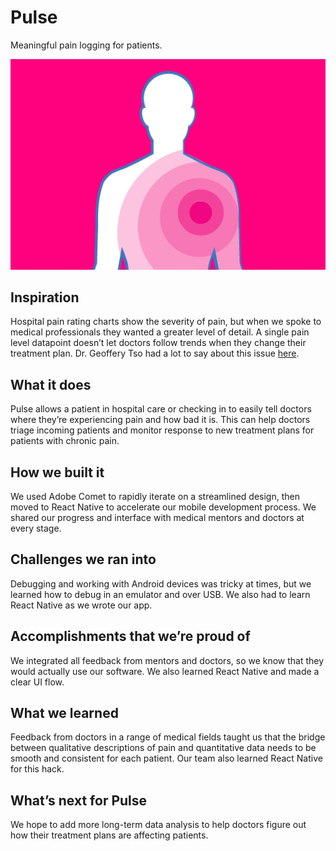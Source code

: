 # Pulse
Meaningful pain logging for patients.

![Logo](./devpost_hero.png)

## Inspiration
Hospital pain rating charts show the severity of pain, but when we spoke to medical professionals they wanted a greater level of detail. A single pain level datapoint doesn’t let doctors follow trends when they change their treatment plan. Dr. Geoffery Tso had a lot to say about this issue [here](https://docs.google.com/document/d/1KyA9MMZDzQbTksFtZWs8jU1701po_RY9P1B-hZrZ4xQ/preview).

## What it does
Pulse allows a patient in hospital care or checking in to easily tell doctors where they’re experiencing pain and how bad it is. This can help doctors triage incoming patients and monitor response to new treatment plans for patients with chronic pain.

## How we built it
We used Adobe Comet to rapidly iterate on a streamlined design, then moved to React Native to accelerate our mobile development process. We shared our progress and interface with medical mentors and doctors at every stage.

## Challenges we ran into
Debugging and working with Android devices was tricky at times, but we learned how to debug in an emulator and over USB. We also had to learn React Native as we wrote our app.

## Accomplishments that we’re proud of
We integrated all feedback from mentors and doctors, so we know that they would actually use our software. We also learned React Native and made a clear UI flow.

## What we learned
Feedback from doctors in a range of medical fields taught us that the bridge between qualitative descriptions of pain and quantitative data needs to be smooth and consistent for each patient. Our team also learned React Native for this hack.

## What’s next for Pulse
We hope to add more long-term data analysis to help doctors figure out how their treatment plans are affecting patients.
